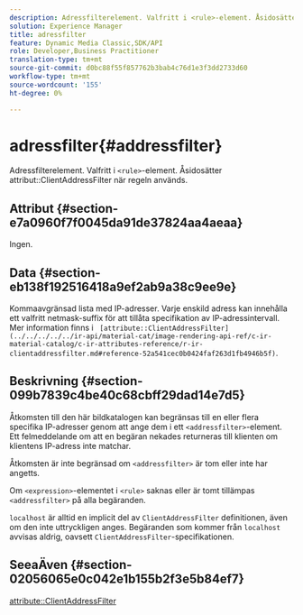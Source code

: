 ```yaml
---
description: Adressfilterelement. Valfritt i <rule>-element. Åsidosätter attributet ClientAddressFilter när regeln används.
solution: Experience Manager
title: adressfilter
feature: Dynamic Media Classic,SDK/API
role: Developer,Business Practitioner
translation-type: tm+mt
source-git-commit: d0bc88f55f857762b3bab4c76d1e3f3dd2733d60
workflow-type: tm+mt
source-wordcount: '155'
ht-degree: 0%

---
```



# adressfilter{#addressfilter}

Adressfilterelement. Valfritt i `<rule>`-element. Åsidosätter attribut::ClientAddressFilter när regeln används.

## Attribut {#section-e7a0960f7f0045da91de37824aa4aeaa}

Ingen.

## Data {#section-eb138f192516418a9ef2ab9a38c9ee9e}

Kommaavgränsad lista med IP-adresser. Varje enskild adress kan innehålla ett valfritt netmask-suffix för att tillåta specifikation av IP-adressintervall. Mer information finns i ` [attribute::ClientAddressFilter](../../../../../ir-api/material-cat/image-rendering-api-ref/c-ir-material-catalog/c-ir-attributes-reference/r-ir-clientaddressfilter.md#reference-52a541cec0b0424faf263d1fb4946b5f)`.

## Beskrivning {#section-099b7839c4be40c68cbff29dad14e7d5}

Åtkomsten till den här bildkatalogen kan begränsas till en eller flera specifika IP-adresser genom att ange dem i ett `<addressfilter>`-element. Ett felmeddelande om att en begäran nekades returneras till klienten om klientens IP-adress inte matchar.

Åtkomsten är inte begränsad om `<addressfilter>` är tom eller inte har angetts.

Om `<expression>`-elementet i `<rule>` saknas eller är tomt tillämpas `<addressfilter>` på alla begäranden.

`localhost` är alltid en implicit del av  `ClientAddressFilter` definitionen, även om den inte uttryckligen anges. Begäranden som kommer från `localhost` avvisas aldrig, oavsett `ClientAddressFilter`-specifikationen.

## SeeaÄven {#section-02056065e0c042e1b155b2f3e5b84ef7}

[attribute::ClientAddressFilter](../../../../../ir-api/material-cat/image-rendering-api-ref/c-ir-material-catalog/c-ir-attributes-reference/r-ir-clientaddressfilter.md#reference-52a541cec0b0424faf263d1fb4946b5f)
